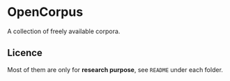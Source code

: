 # OpenCorpus
A collection of freely available corpora.

## Licence

Most of them are only for **research purpose**, see `README` under each folder.

